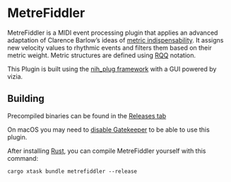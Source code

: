 # MetreFiddler

MetreFiddler is a MIDI event processing plugin that applies an advanced adaptation of Clarence Barlow’s ideas of [metric indispensability](https://leon-focker.github.io/metrical-hierarchies/). It assigns new velocity values to rhythmic events and filters them based on their metric weight. Metric structures are defined using [RQQ](https://michael-edwards.org/sc/manual/rhythms.html#rqq) notation.

This Plugin is built using the [nih_plug framework](https://github.com/robbert-vdh/nih-plug) with a GUI powered by vizia.

## Building

Precompiled binaries can be found in the [Releases tab](https://github.com/Leon-Focker/MetreFiddler/releases/)

On macOS you may need to [disable Gatekeeper](https://disable-gatekeeper.github.io/) to be able to use this plugin.

After installing [Rust](https://rustup.rs/), you can compile MetreFiddler yourself with this command:

```shell
cargo xtask bundle metrefiddler --release
```
